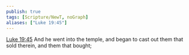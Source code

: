 ```yaml
---
publish: true
tags: [Scripture/NewT, noGraph]
aliases: ["Luke 19:45"]
---
```

[Luke 19:45](https://churchofjesuschrist.org/study/scriptures/nt/luke/19?lang=eng&id=p45#p45) And he went into the temple, and began to cast out them that sold therein, and them that bought;
